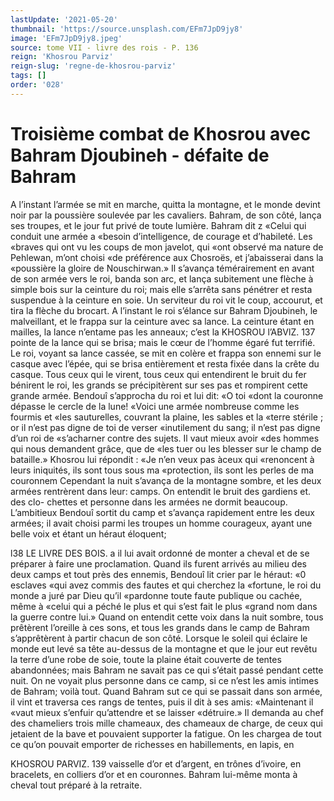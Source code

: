 ```yaml
---
lastUpdate: '2021-05-20'
thumbnail: 'https://source.unsplash.com/EFm7JpD9jy8'
image: 'EFm7JpD9jy8.jpeg'
source: tome VII - livre des rois - P. 136
reign: 'Khosrou Parviz'
reign-slug: 'regne-de-khosrou-parviz'
tags: []
order: '028'
---
```


# Troisième combat de Khosrou avec Bahram Djoubineh - défaite de Bahram

A l’instant l’armée se mit en marche, quitta la
montagne, et le monde devint noir par la poussière soulevée par les cavaliers. Bahram, de son côté, lança
ses troupes, et le jour fut privé de toute lumière.
Bahram dit z «Celui qui conduit une armée a «besoin d’intelligence, de courage et d’habileté. Les
«braves qui ont vu les coups de mon javelot, qui «ont observé ma nature de Pehlewan, m’ont choisi
«de préférence aux Chosroës, et j’abaisserai dans la «poussière la gloire de Nouschirwan.» Il s’avança témérairement en avant de son armée vers le roi, banda son arc, et lança subitement une flèche à simple bois sur la ceinture du roi; mais elle s’arrêta sans pénétrer et resta suspendue à la ceinture en soie.
Un serviteur du roi vit le coup, accourut, et tira la flèche du brocart. A l’instant le roi s’élance sur
Bahram Djoubineh, le malveillant, et le frappa sur
la ceinture avec sa lance. La ceinture étant en mailles, la lance n’entame pas les anneaux; c’est la
KHOSROU l’ABVlZ. 137 pointe de la lance qui se brisa; mais le cœur de
l’homme égaré fut terrifié. Le roi, voyant sa lance
cassée, se mit en colère et frappa son ennemi sur
le casque avec l’épée, qui se brisa entièrement et
resta fixée dans la crête du casque. Tous ceux qui
le virent, tous ceux qui entendirent le bruit du fer bénirent le roi, les grands se précipitèrent sur ses
pas et rompirent cette grande armée.
Bendouî s’approcha du roi et lui dit: «O toi «dont la couronne dépasse le cercle de la lune! «Voici une armée nombreuse comme les fourmis et
«les sauturelles, couvrant la plaine, les sables et la «terre stérile ; or il n’est pas digne de toi de verser «inutilement du sang; il n’est pas digne d’un roi de «s’acharner contre des sujets. Il vaut mieux avoir «des hommes qui nous demandent grâce, que de «les tuer ou les blesser sur le champ de bataille.» Khosrou lui répondit : «Je n’en veux pas àceux qui «renoncent à leurs iniquités, ils sont tous sous ma «protection, ils sont les perles de ma couronnem
Cependant la nuit s’avança de la montagne sombre, et les deux armées rentrèrent dans leur: camps. On entendit le bruit des gardiens et. des clo- chettes et personne dans les armées ne dormit beaucoup. L’ambitieux Bendouî sortit du camp et s’avança rapidement entre les deux armées; il avait
choisi parmi les troupes un homme courageux, ayant une belle voix et étant un héraut éloquent;

l38 LE LIVRE DES BOIS. a
il lui avait ordonné de monter a cheval et de se préparer à faire une proclamation. Quand ils furent arrivés au milieu des deux camps et tout près des ennemis, Bendouî lit crier par le héraut: «0 esclaves «qui avez commis des fautes et qui cherchez la «fortune, le roi du monde a juré par Dieu qu’il «pardonne toute faute publique ou cachée, même à «celui qui a péché le plus et qui s’est fait le plus
«grand nom dans la guerre contre lui.»
Quand on entendit cette voix dans la nuit sombre,
tous prêtèrent l’oreille à ces sons, et tous les grands dans le camp de Bahram s’apprêtèrent à partir chacun de son côté. Lorsque le soleil qui éclaire le monde eut levé sa tête au-dessus de la montagne et que le jour eut revêtu la terre d’une robe de soie, toute la plaine était couverte de tentes
abandonnées; mais Bahram ne savait pas ce qui s’était passé pendant cette nuit. On ne voyait plus personne dans ce camp, si ce n’est les amis intimes
de Bahram; voilà tout. Quand Bahram sut ce qui se passait dans son armée, il vint et traversa ces rangs de tentes, puis il dit à ses amis: «Maintenant il «vaut mieux s’enfuir qu’attendre et se laisser «détruire.» Il demanda au chef des chameliers
trois mille chameaux, des chameaux de charge, de ceux qui jetaient de la bave et pouvaient supporter la fatigue. On les chargea de tout ce qu’on pouvait emporter de richesses en habillements, en lapis, en

KHOSROU PARVIZ. 139 vaisselle d’or et d’argent, en trônes d’ivoire, en
bracelets, en colliers d’or et en couronnes. Bahram lui-même monta à cheval tout préparé à la retraite.
